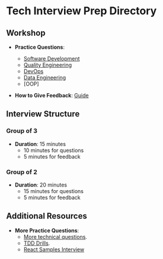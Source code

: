 # Tech Interview Prep Directory

## Workshop

- **Practice Questions**:
  - [Software Development](https://github.com/BecksHookham/Tech_Interviews.md/blob/main/workshop_questions.md)
  - [Quality Engineering](https://github.com/BecksHookham/Tech_Interviews.md/blob/main/practice_SDET.md)
  - [DevOps](https://github.com/BecksHookham/Tech_Interviews.md/blob/main/practice_DevOps.md)
  - [Data Engineering](https://github.com/BecksHookham/Tech_Interviews.md/blob/main/dataeng.md)
  - [OOP]

- **How to Give Feedback**: [Guide](https://github.com/BecksHookham/Tech_Interviews.md/blob/main/feedback.md)

## Interview Structure

### Group of 3

- **Duration**: 15 minutes
  - 10 minutes for questions
  - 5 minutes for feedback

### Group of 2

- **Duration**: 20 minutes
  - 15 minutes for questions
  - 5 minutes for feedback

## Additional Resources

- **More Practice Questions**:
  - [More technical questions](https://github.com/BecksHookham/Tech_Interviews.md/blob/main/database.md).
  - [TDD Drills](https://github.com/BecksHookham/Tech_Interviews.md/blob/main/TDD.md).
  - [React Samples Interview](React.md)
